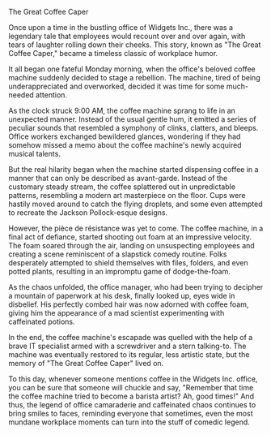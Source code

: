 The Great Coffee Caper

Once upon a time in the bustling office of Widgets Inc., there was a legendary tale that employees would recount over and over again, with tears of laughter rolling down their cheeks. This story, known as "The Great Coffee Caper," became a timeless classic of workplace humor.

It all began one fateful Monday morning, when the office's beloved coffee machine suddenly decided to stage a rebellion. The machine, tired of being underappreciated and overworked, decided it was time for some much-needed attention.

As the clock struck 9:00 AM, the coffee machine sprang to life in an unexpected manner. Instead of the usual gentle hum, it emitted a series of peculiar sounds that resembled a symphony of clinks, clatters, and bleeps. Office workers exchanged bewildered glances, wondering if they had somehow missed a memo about the coffee machine's newly acquired musical talents.

But the real hilarity began when the machine started dispensing coffee in a manner that can only be described as avant-garde. Instead of the customary steady stream, the coffee splattered out in unpredictable patterns, resembling a modern art masterpiece on the floor. Cups were hastily moved around to catch the flying droplets, and some even attempted to recreate the Jackson Pollock-esque designs.

However, the pièce de résistance was yet to come. The coffee machine, in a final act of defiance, started shooting out foam at an impressive velocity. The foam soared through the air, landing on unsuspecting employees and creating a scene reminiscent of a slapstick comedy routine. Folks desperately attempted to shield themselves with files, folders, and even potted plants, resulting in an impromptu game of dodge-the-foam.

As the chaos unfolded, the office manager, who had been trying to decipher a mountain of paperwork at his desk, finally looked up, eyes wide in disbelief. His perfectly combed hair was now adorned with coffee foam, giving him the appearance of a mad scientist experimenting with caffeinated potions.

In the end, the coffee machine's escapade was quelled with the help of a brave IT specialist armed with a screwdriver and a stern talking-to. The machine was eventually restored to its regular, less artistic state, but the memory of "The Great Coffee Caper" lived on.

To this day, whenever someone mentions coffee in the Widgets Inc. office, you can be sure that someone will chuckle and say, "Remember that time the coffee machine tried to become a barista artist? Ah, good times!" And thus, the legend of office camaraderie and caffeinated chaos continues to bring smiles to faces, reminding everyone that sometimes, even the most mundane workplace moments can turn into the stuff of comedic legend.